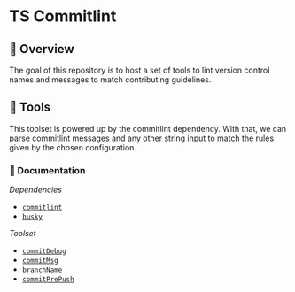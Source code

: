 # TS Commitlint

## 🦅 Overview

The goal of this repository is to host a set of tools to lint version control
names and messages to match contributing guidelines.

## 🔬 Tools

This toolset is powered up by the commitlint dependency. With that, we
can parse commitlint messages and any other string input to match the rules
given by the chosen configuration.

### 📑 Documentation

*Dependencies*
- [`commitlint`](./docs/commitlint.md)
- [`husky`](./docs/husky.md)

*Toolset*
- [`commitDebug`](./docs/commitDebug.md)
- [`commitMsg`](./docs/commitMsg.md)
- [`branchName`](./docs/branchName.md)
- [`commitPrePush`](./docs/commitPrePush.md)

